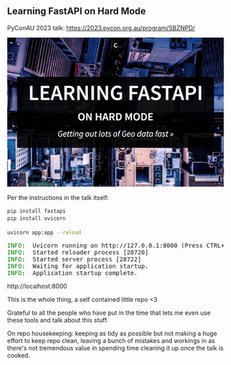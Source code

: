 Learning FastAPI on Hard Mode
---

PyConAU 2023 talk:
https://2023.pycon.org.au/program/SBZNPD/


![title.png](title.png)

Per the instructions in the talk itself:

```bash
pip install fastapi
pip install uvicorn

uvicorn app:app --reload
```

<pre>
<span style="color: green;">INFO</span>:  Uvicorn running on http://127.0.0.1:8000 (Press CTRL+C to quit)
<span style="color: green;">INFO</span>:  Started reloader process [28720]
<span style="color: green;">INFO</span>:  Started server process [28722]
<span style="color: green;">INFO</span>:  Waiting for application startup.
<span style="color: green;">INFO</span>:  Application startup complete.</pre>

http://localhost:8000

This is the whole thing, a self contained little repo <3

Grateful to all the people who have put in the time that lets me even use these tools and talk about this stuff.

On repo housekeeping: keeping as tidy as possible but not making a huge effort to keep repo clean, leaving a bunch of mistakes and workings in as there's not tremendous value in spending time cleaning it up once the talk is cooked.

